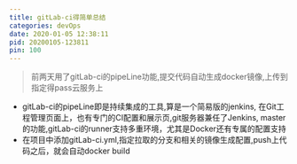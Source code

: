 ```yaml
---
title: gitLab-ci得简单总结
categories: devOps
date: 2020-01-05 12:38:11
pid: 20200105-123811
pin: 100
---
```

> 前两天用了gitLab-ci的pipeLine功能,提交代码自动生成docker镜像,上传到指定得pass云服务上
- gitLab-ci的pipeLine即是持续集成的工具,算是一个简易版的jenkins,
在Git工程管理页面上，也有专门的CI配置和展示页,git服务器兼任了Jenkins, master的功能,gitLab-ci的runner支持多重环境，尤其是Docker还有专属的配置支持
- 在项目中添加gitLab-ci.yml,指定拉取的分支和相关的镜像生成配置,push上代码之后，就会自动docker build

